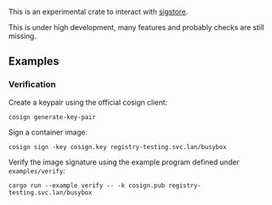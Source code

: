 This is an experimental crate to interact with [sigstore](https://sigstore.dev/).

This is under high development, many features and probably checks are still missing.

## Examples

### Verification

Create a keypair using the official cosign client:

```console
cosign generate-key-pair
```

Sign a container image:

```console
cosign sign -key cosign.key registry-testing.svc.lan/busybox
```

Verify the image signature using the example program defined under
`examples/verify`:

```console
cargo run --example verify -- -k cosign.pub registry-testing.svc.lan/busybox
```
